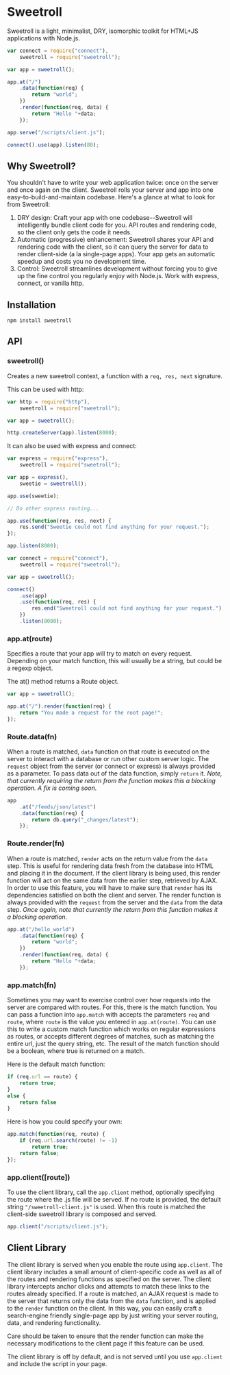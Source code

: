 # Sweetroll

Sweetroll is a light, minimalist, DRY, isomorphic toolkit for HTML+JS applications with Node.js.

``` js
var connect = require("connect"),
    sweetroll = require("sweetroll");

var app = sweetroll();

app.at("/")
    .data(function(req) {
        return "world";
    })
    .render(function(req, data) {
        return "Hello "+data;
    });

app.serve("/scripts/client.js");

connect().use(app).listen(80);
```

## Why Sweetroll?

You shouldn't have to write your web application twice: once on the server and once again on the client. Sweetroll rolls your server and app into one easy-to-build-and-maintain codebase. Here's a glance at what to look for from Sweetroll:

1. DRY design: Craft your app with one codebase--Sweetroll will intelligently bundle client code for you. API routes and rendering code, so the client only gets the code it needs.
2. Automatic (progressive) enhancement: Sweetroll shares your API and rendering code with the client, so it can query the server for data to render client-side (a la single-page apps). Your app gets an automatic speedup and costs you no development time.
3. Control: Sweetroll streamlines development without forcing you to give up the fine control you regularly enjoy with Node.js. Work with express, connect, or vanilla http.

## Installation

`npm install sweetroll`

## API

### sweetroll()

Creates a new sweetroll context, a function with a `req, res, next` signature.

This can be used with http:

``` js
var http = require("http"),
    sweetroll = require("sweetroll");

var app = sweetroll();

http.createServer(app).listen(8080);
```

It can also be used with express and connect:

``` js
var express = require("express"),
    sweetroll = require("sweetroll");

var app = express(),
    sweetie = sweetroll();

app.use(sweetie);

// Do other express routing...

app.use(function(req, res, next) {
    res.send("Sweetie could not find anything for your request.");
});

app.listen(8080);
```

``` js
var connect = require("connect"),
    sweetroll = require("sweetroll");

var app = sweetroll();

connect()
    .use(app)
    .use(function(req, res) {
        res.end("Sweetroll could not find anything for your request.");
    })
    .listen(8080);
```

### app.at(route)

Specifies a route that your app will try to match on every request. Depending on your match function, this will usually be a string, but could be a regexp object.

The at() method returns a Route object.

``` js
var app = sweetroll();

app.at("/").render(function(req) {
    return "You made a request for the root page!";
});
```

### Route.data(fn)

When a route is matched, `data` function on that route is executed on the server to interact with a database or run other custom server logic. The `request` object from the server (or connect or express) is always provided as a parameter. To pass data out of the data function, simply `return` it. _Note, that currently requiring the return from the function makes this a blocking operation. A fix is coming soon._

``` js
app
    .at("/feeds/json/latest")
    .data(function(req) {
        return db.query("_changes/latest");
    });
```

### Route.render(fn)

When a route is matched, `render` acts on the return value from the `data` step. This is useful for rendering data fresh from the database into HTML and placing it in the document. If the client library is being used, this render function will act on the same data from the earlier step, retrieved by AJAX. In order to use this feature, you will have to make sure that `render` has its dependencies satisfied on both the client and server. The render function is always provided with the `request` from the server and the `data` from the data step. _Once again, note that currently the return from this function makes it a blocking operation._

``` js
app.at("/hello_world")
    .data(function(req) {
        return "world";
    })
    .render(function(req, data) {
        return "Hello "+data;
    });
```

### app.match(fn)

Sometimes you may want to exercise control over how requests into the server are compared with routes. For this, there is the match function. You can pass a function into `app.match` with accepts the parameters `req` and `route`, where `route` is the value you entered in `app.at(route)`. You can use this to write a custom match function which works on regular expressions as routes, or accepts different degrees of matches, such as matching the entire url, just the query string, etc. The result of the match function should be a boolean, where true is returned on a match.

Here is the default match function:

``` js
if (req.url == route) {
    return true;
}
else {
    return false
}
```

Here is how you could specify your own:

``` js
app.match(function(req, route) {
    if (req.url.search(route) != -1)
        return true;
    return false;
});
```

### app.client([route])

To use the client library, call the `app.client` method, optionally specifying the route where the .js file will be served. If no route is provided, the default string `"/sweetroll-client.js"` is used. When this route is matched the client-side sweetroll library is composed and served.

``` js
app.client("/scripts/client.js");
```

## Client Library

The client library is served when you enable the route using `app.client`. The client library includes a small amount of client-specific code as well as all of the routes and rendering functions as specified on the server. The client library intercepts anchor clicks and attempts to match these links to the routes already specified. If a route is matched, an AJAX request is made to the server that returns only the data from the `data` function, and is applied to the `render` function on the client. In this way, you can easily craft a search-engine friendly single-page app by just writing your server routing, data, and rendering functionality.

Care should be taken to ensure that the render function can make the necessary modifications to the client page if this feature can be used.

The client library is off by default, and is not served until you use `app.client` and include the script in your page.
